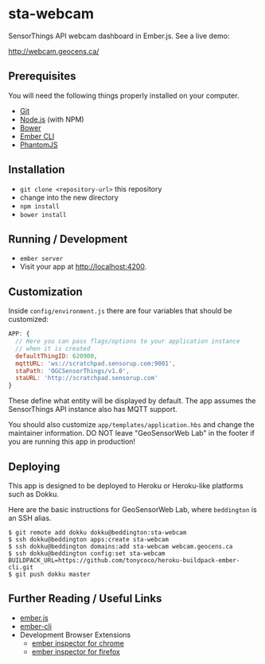 # sta-webcam

SensorThings API webcam dashboard in Ember.js. See a live demo:

http://webcam.geocens.ca/

## Prerequisites

You will need the following things properly installed on your computer.

* [Git](http://git-scm.com/)
* [Node.js](http://nodejs.org/) (with NPM)
* [Bower](http://bower.io/)
* [Ember CLI](http://www.ember-cli.com/)
* [PhantomJS](http://phantomjs.org/)

## Installation

* `git clone <repository-url>` this repository
* change into the new directory
* `npm install`
* `bower install`

## Running / Development

* `ember server`
* Visit your app at [http://localhost:4200](http://localhost:4200).

## Customization

Inside `config/environment.js` there are four variables that should be customized:

```javascript
APP: {
  // Here you can pass flags/options to your application instance
  // when it is created
  defaultThingID: 620900,
  mqttURL: 'ws://scratchpad.sensorup.com:9001',
  staPath: 'OGCSensorThings/v1.0',
  staURL: 'http://scratchpad.sensorup.com'
}
```

These define what entity will be displayed by default. The app assumes the SensorThings API instance also has MQTT support.

You should also customize `app/templates/application.hbs` and change the maintainer information. DO NOT leave "GeoSensorWeb Lab" in the footer if you are running this app in production!

## Deploying

This app is designed to be deployed to Heroku or Heroku-like platforms such as Dokku.

Here are the basic instructions for GeoSensorWeb Lab, where `beddington` is an SSH alias.

    $ git remote add dokku dokku@beddington:sta-webcam
    $ ssh dokku@beddington apps:create sta-webcam
    $ ssh dokku@beddington domains:add sta-webcam webcam.geocens.ca
    $ ssh dokku@beddington config:set sta-webcam BUILDPACK_URL=https://github.com/tonycoco/heroku-buildpack-ember-cli.git
    $ git push dokku master

## Further Reading / Useful Links

* [ember.js](http://emberjs.com/)
* [ember-cli](http://www.ember-cli.com/)
* Development Browser Extensions
  * [ember inspector for chrome](https://chrome.google.com/webstore/detail/ember-inspector/bmdblncegkenkacieihfhpjfppoconhi)
  * [ember inspector for firefox](https://addons.mozilla.org/en-US/firefox/addon/ember-inspector/)
